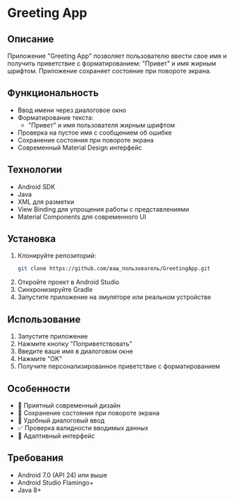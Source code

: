 # Greeting App

## Описание
Приложение "Greeting App" позволяет пользователю ввести свое имя и получить приветствие с форматированием: "Привет" и имя жирным шрифтом. Приложение сохраняет состояние при повороте экрана.

## Функциональность
- Ввод имени через диалоговое окно
- Форматирование текста:
  - "Привет" и имя пользователя жирным шрифтом
- Проверка на пустое имя с сообщением об ошибке
- Сохранение состояния при повороте экрана
- Современный Material Design интерфейс

## Технологии
- Android SDK
- Java
- XML для разметки
- View Binding для упрощения работы с представлениями
- Material Components для современного UI

## Установка
1. Клонируйте репозиторий:
   ```bash
   git clone https://github.com/ваш_пользователь/GreetingApp.git
   ```
2. Откройте проект в Android Studio
3. Синхронизируйте Gradle
4. Запустите приложение на эмуляторе или реальном устройстве

## Использование
1. Запустите приложение
2. Нажмите кнопку "Поприветствовать"
3. Введите ваше имя в диалоговом окне
4. Нажмите "OK"
5. Получите персонализированное приветствие с форматированием

## Особенности
- 🎨 Приятный современный дизайн
- 🔄 Сохранение состояния при повороте экрана
- 💬 Удобный диалоговый ввод
- ✅ Проверка валидности вводимых данных
- 📱 Адаптивный интерфейс

## Требования
- Android 7.0 (API 24) или выше
- Android Studio Flamingo+
- Java 8+
